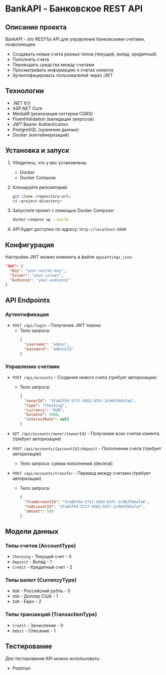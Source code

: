 # BankAPI - Банковское REST API

## Описание проекта

BankAPI - это RESTful API для управления банковскими счетами, позволяющее:
- Создавать новые счета разных типов (текущий, вклад, кредитный)
- Пополнять счета
- Переводить средства между счетами
- Просматривать информацию о счетах клиента
- Аутентифицировать пользователей через JWT

## Технологии

- .NET 9.0
- ASP.NET Core
- MediatR (реализация паттерна CQRS)
- FluentValidation (валидация запросов)
- JWT Bearer Authentication
- PostgreSQL (хранение данных)
- Docker (контейнеризация)

## Установка и запуск

1. Убедитесь, что у вас установлены:
   - Docker
   - Docker Compose

2. Клонируйте репозиторий:
   ```bash
   git clone <repository-url>
   cd <project-directory>
   ```

3. Запустите проект с помощью Docker Compose:
   ```bash
   docker-compose up --build
   ```

4. API будет доступно по адресу: `http://localhost:8080`

## Конфигурация

Настройки JWT можно изменить в файле `appsettings.json`:
```json
"Jwt": {
  "Key": "your-secret-key",
  "Issuer": "your-issuer",
  "Audience": "your-audience"
}
```

## API Endpoints

### Аутентификация

- `POST /api/login` - Получение JWT токена
  - Тело запроса:
    ```json
    {
      "username": "admin",
      "password": "admin123"
    }
    ```

### Управление счетами

- `POST /api/accounts` - Создание нового счета (требует авторизации)
  - Тело запроса:
    ```json
    {
      "ownerId": "3fa85f64-5717-4562-b3fc-2c963f66afa6",
      "type": "Checking",
      "currency": "RUB",
      "balance": 1000,
      "interestRate": null
    }
    ```

- `GET /api/accounts/owner/{ownerId}` - Получение всех счетов клиента (требует авторизации)

- `POST /api/accounts/{accountId}/deposit` - Пополнение счета (требует авторизации)
  - Тело запроса: сумма пополнения (decimal)

- `POST /api/accounts/transfer` - Перевод между счетами (требует авторизации)
  - Тело запроса:
    ```json
    {
      "fromAccountId": "3fa85f64-5717-4562-b3fc-2c963f66afa6",
      "toAccountId": "3fa85f64-5717-4562-b3fc-2c963f66afa7",
      "amount": 500
    }
    ```

## Модели данных

### Типы счетов (AccountType)
- `Checking` - Текущий счет - 0
- `Deposit` - Вклад - 1
- `Credit` - Кредитный счет - 2

### Типы валют (CurrencyType)
- `RUB` - Российский рубль - 0
- `USD` - Доллар США - 1
- `EUR` - Евро - 2

### Типы транзакций (TransactionType)
- `Credit` - Зачисление - 0
- `Debit` - Списание - 1

## Тестирование

Для тестирования API можно использовать:
- Postman
